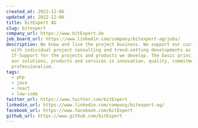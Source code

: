 ```yaml
---
created_at: 2022-12-06
updated_at: 2022-12-06
title: bitExpert AG
slug: bitexpert
company_url: https://www.bitExpert.de
job_board_url: https://www.linkedin.com/company/bitexpert-ag/jobs/
description: We know and live the project business. We support our customers
  with individual project consulting and trend-setting developments as well as
  IT-Support for the projects and products we develop. The basic principle for
  our solutions, products and services is innovation, quality, commitment and
  professionalism.
tags:
  - php
  - java
  - react
  - low-code
twitter_url: https://www.twitter.com/bitExpert
linkedin_url: https://www.linkedin.com/company/bitexpert-ag/
facebook_url: https://www.facebook.com/bitExpert
github_url: https://www.github.com/bitExpert
---
```

